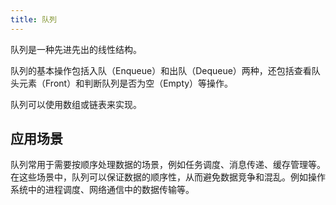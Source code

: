 ```yaml
---
title: 队列
---
```


队列是一种先进先出的线性结构。

队列的基本操作包括入队（Enqueue）和出队（Dequeue）两种，还包括查看队头元素（Front）和判断队列是否为空（Empty）等操作。

队列可以使用数组或链表来实现。

## 应用场景

队列常用于需要按顺序处理数据的场景，例如任务调度、消息传递、缓存管理等。在这些场景中，队列可以保证数据的顺序性，从而避免数据竞争和混乱。例如操作系统中的进程调度、网络通信中的数据传输等。

